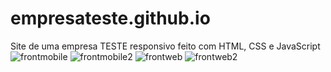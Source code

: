 # empresateste.github.io
Site de uma empresa TESTE responsivo feito com HTML, CSS e JavaScript
![frontmobile](https://user-images.githubusercontent.com/67985114/167679096-9e6082d8-c184-40ed-9e68-40bbba7a6be8.png)
![frontmobile2](https://user-images.githubusercontent.com/67985114/167679108-c6d43183-2a09-40e9-8698-b2fadd7d2c24.png)
![frontweb](https://user-images.githubusercontent.com/67985114/167679115-cc3898f5-cb93-448a-8653-7fff235a42ec.png)
![frontweb2](https://user-images.githubusercontent.com/67985114/167679131-a8d33a82-0786-415a-ad77-1d18c7eaa1f6.png)
